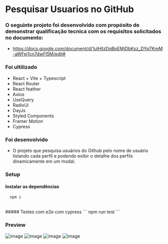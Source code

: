 # Pesquisar Usuarios no GitHub

### O seguinte projeto foi desenvolvido com propósito de demonstrar qualificação tecnica com os requisitos solicitados no documento:
- https://docs.google.com/document/d/1ulHllzDqBpEMjDbKsz_DYq7KreM-aWFej1cn7dwFl5M/edit#

### Foi ultilizado
- React + Vite + Typescript
- React Router
- React feather
- Axios
- UseQuery
- RadixUi
- DayJs
- Styled Components
- Framer Motion
- Cypress

### Foi desenvolvido 
- O projeto que pesquisa usuários do Github pelo nome de usuário listando cada perfil e podendo exibir o detalhe dos perfils dinamicamente em um modal.

### Setup
#### Instalar as dependências
```
  npm i
```
<br>
##### Testes com e2e com cypress
```
  npm run test
```

### Preview
![image](https://user-images.githubusercontent.com/46444941/221876131-ab138373-3e1b-46e1-a96e-c4e6128b1978.png)
![image](https://user-images.githubusercontent.com/46444941/221876876-bcaf1711-34b0-40ea-8571-426ea8ec91f3.png)
![image](https://user-images.githubusercontent.com/46444941/221876785-3951fd5b-a8f9-454b-b739-898ae6e7859e.png)
![image](https://user-images.githubusercontent.com/46444941/221876718-21e6d0d4-3ec9-41de-bca6-74f3c700a9e8.png)



